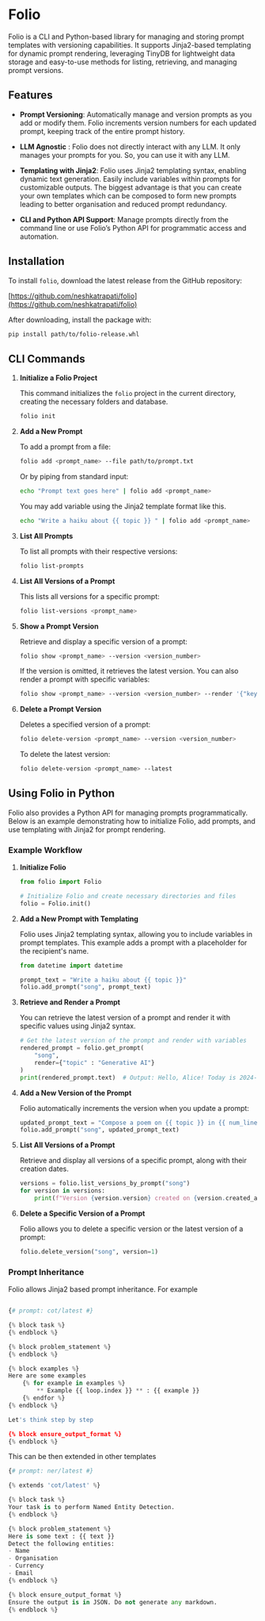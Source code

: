 

# Folio

Folio is a CLI and Python-based library for managing and storing prompt templates with versioning capabilities. It supports Jinja2-based templating for dynamic prompt rendering, leveraging TinyDB for lightweight data storage and easy-to-use methods for listing, retrieving, and managing prompt versions.

## Features
* **Prompt Versioning**: Automatically manage and version prompts as you add or modify them. Folio increments version numbers for each updated prompt, keeping track of the entire prompt history.

* **LLM Agnostic** : Folio does not directly interact with any LLM. It only manages your prompts for you. So, you can use it with any LLM. 

* **Templating with Jinja2**: Folio uses Jinja2 templating syntax, enabling dynamic text generation. Easily include variables within prompts for customizable outputs. The biggest advantage is that you can create your own templates which can be composed to form new prompts leading to better organisation and reduced prompt redundancy. 

* **CLI and Python API Support**: Manage prompts directly from the command line or use Folio’s Python API for programmatic access and automation.



## Installation

To install `folio`, download the latest release from the GitHub repository:

[https://github.com/neshkatrapati/folio](https://github.com/neshkatrapati/folio)

After downloading, install the package with:

```bash
pip install path/to/folio-release.whl
```

## CLI Commands

1. **Initialize a Folio Project**

   This command initializes the `folio` project in the current directory, creating the necessary folders and database.

   ```bash
   folio init
   ```

2. **Add a New Prompt**

   To add a prompt from a file:

   ```bash
   folio add <prompt_name> --file path/to/prompt.txt
   ```

   Or by piping from standard input:

   ```bash
   echo "Prompt text goes here" | folio add <prompt_name>
   ```

   You may add variable using the Jinja2 template format like this. 

   ```bash
   echo "Write a haiku about {{ topic }} " | folio add <prompt_name>
   ```


3. **List All Prompts**

   To list all prompts with their respective versions:

   ```bash
   folio list-prompts
   ```

4. **List All Versions of a Prompt**

   This lists all versions for a specific prompt:

   ```bash
   folio list-versions <prompt_name>
   ```

5. **Show a Prompt Version**

   Retrieve and display a specific version of a prompt:

   ```bash
   folio show <prompt_name> --version <version_number>
   ```

   If the version is omitted, it retrieves the latest version. You can also render a prompt with specific variables:

   ```bash
   folio show <prompt_name> --version <version_number> --render '{"key": "value"}'
   ```

6. **Delete a Prompt Version**

   Deletes a specified version of a prompt:

   ```bash
   folio delete-version <prompt_name> --version <version_number>
   ```

   To delete the latest version:

   ```bash
   folio delete-version <prompt_name> --latest
   ```

## Using Folio in Python

Folio also provides a Python API for managing prompts programmatically. Below is an example demonstrating how to initialize Folio, add prompts, and use templating with Jinja2 for prompt rendering.

### Example Workflow

1. **Initialize Folio**

   ```python
   from folio import Folio

   # Initialize Folio and create necessary directories and files
   folio = Folio.init()
   ```

2. **Add a New Prompt with Templating**

   Folio uses Jinja2 templating syntax, allowing you to include variables in prompt templates. This example adds a prompt with a placeholder for the recipient's name.

   ```python
   from datetime import datetime

   prompt_text = "Write a haiku about {{ topic }}"
   folio.add_prompt("song", prompt_text)
   ```

3. **Retrieve and Render a Prompt**

   You can retrieve the latest version of a prompt and render it with specific values using Jinja2 syntax.

   ```python
   # Get the latest version of the prompt and render with variables
   rendered_prompt = folio.get_prompt(
       "song",
       render={"topic" : "Generative AI"}
   )
   print(rendered_prompt.text)  # Output: Hello, Alice! Today is 2024-11-03.
   ```

4. **Add a New Version of the Prompt**

   Folio automatically increments the version when you update a prompt:

   ```python
   updated_prompt_text = "Compose a poem on {{ topic }} in {{ num_lines }} lines"
   folio.add_prompt("song", updated_prompt_text)
   ```

5. **List All Versions of a Prompt**

   Retrieve and display all versions of a specific prompt, along with their creation dates.

   ```python
   versions = folio.list_versions_by_prompt("song")
   for version in versions:
       print(f"Version {version.version} created on {version.created_at}")
   ```

6. **Delete a Specific Version of a Prompt**

   Folio allows you to delete a specific version or the latest version of a prompt:

   ```python
   folio.delete_version("song", version=1)
   ```

### Prompt Inheritance

Folio allows Jinja2 based prompt inheritance. For example

```python

{# prompt: cot/latest #}

{% block task %}
{% endblock %}

{% block problem_statement %}
{% endblock %}

{% block examples %}
Here are some examples
    {% for example in examples %}
        ** Example {{ loop.index }} ** : {{ example }}
    {% endfor %}
{% endblock %}

Let's think step by step

{% block ensure_output_format %}
{% endblock %}
```

This can be then extended in other templates

```python
{# prompt: ner/latest #}

{% extends 'cot/latest' %}

{% block task %}
Your task is to perform Named Entity Detection.
{% endblock %}

{% block problem_statement %}
Here is some text : {{ text }}
Detect the following entities:
- Name
- Organisation
- Currency
- Email
{% endblock %}

{% block ensure_output_format %}
Ensure the output is in JSON. Do not generate any markdown.
{% endblock %}

```
